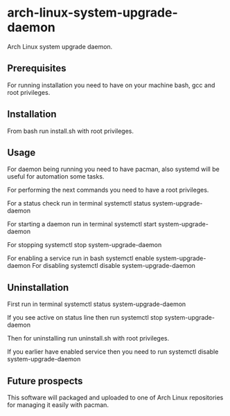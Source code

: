 # arch-linux-system-upgrade-daemon
Arch Linux system upgrade daemon.

## Prerequisites
For running installation you need to have on your machine bash, gcc and root privileges.

## Installation
From bash run install.sh with root privileges.

## Usage
For daemon being running you need to have pacman, also systemd will be useful for automation some tasks.

For performing the next commands you need to have a root privileges.

For a status check run in terminal
	systemctl status system-upgrade-daemon

For starting a daemon run in terminal
	systemctl start system-upgrade-daemon

For stopping
	systemctl stop system-upgrade-daemon

For enabling a service run in bash
	systemctl enable system-upgrade-daemon
For disabling
	systemctl disable system-upgrade-daemon

## Uninstallation
First run in terminal
	systemctl status system-upgrade-daemon

If you see active on status line then run
	systemctl stop system-upgrade-daemon

Then for uninstalling run uninstall.sh with root privileges.

If you earlier have enabled service then you need to run
	systemctl disable system-upgrade-daemon

## Future prospects
This software will packaged and uploaded to one of Arch Linux repositories for managing it easily with pacman.
